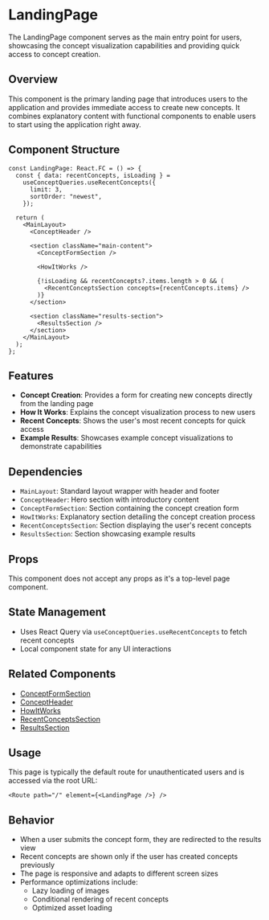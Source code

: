 # LandingPage

The LandingPage component serves as the main entry point for users, showcasing the concept visualization capabilities and providing quick access to concept creation.

## Overview

This component is the primary landing page that introduces users to the application and provides immediate access to create new concepts. It combines explanatory content with functional components to enable users to start using the application right away.

## Component Structure

```tsx
const LandingPage: React.FC = () => {
  const { data: recentConcepts, isLoading } =
    useConceptQueries.useRecentConcepts({
      limit: 3,
      sortOrder: "newest",
    });

  return (
    <MainLayout>
      <ConceptHeader />

      <section className="main-content">
        <ConceptFormSection />

        <HowItWorks />

        {!isLoading && recentConcepts?.items.length > 0 && (
          <RecentConceptsSection concepts={recentConcepts.items} />
        )}
      </section>

      <section className="results-section">
        <ResultsSection />
      </section>
    </MainLayout>
  );
};
```

## Features

- **Concept Creation**: Provides a form for creating new concepts directly from the landing page
- **How It Works**: Explains the concept visualization process to new users
- **Recent Concepts**: Shows the user's most recent concepts for quick access
- **Example Results**: Showcases example concept visualizations to demonstrate capabilities

## Dependencies

- `MainLayout`: Standard layout wrapper with header and footer
- `ConceptHeader`: Hero section with introductory content
- `ConceptFormSection`: Section containing the concept creation form
- `HowItWorks`: Explanatory section detailing the concept creation process
- `RecentConceptsSection`: Section displaying the user's recent concepts
- `ResultsSection`: Section showcasing example results

## Props

This component does not accept any props as it's a top-level page component.

## State Management

- Uses React Query via `useConceptQueries.useRecentConcepts` to fetch recent concepts
- Local component state for any UI interactions

## Related Components

- [ConceptFormSection](./components/ConceptFormSection.md)
- [ConceptHeader](./components/ConceptHeader.md)
- [HowItWorks](./components/HowItWorks.md)
- [RecentConceptsSection](./components/RecentConceptsSection.md)
- [ResultsSection](./components/ResultsSection.md)

## Usage

This page is typically the default route for unauthenticated users and is accessed via the root URL:

```tsx
<Route path="/" element={<LandingPage />} />
```

## Behavior

- When a user submits the concept form, they are redirected to the results view
- Recent concepts are shown only if the user has created concepts previously
- The page is responsive and adapts to different screen sizes
- Performance optimizations include:
  - Lazy loading of images
  - Conditional rendering of recent concepts
  - Optimized asset loading
